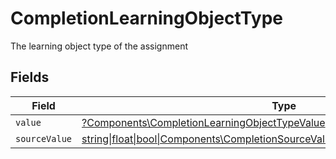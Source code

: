 # CompletionLearningObjectType

The learning object type of the assignment


## Fields

| Field                                                                                                                                                  | Type                                                                                                                                                   | Required                                                                                                                                               | Description                                                                                                                                            |
| ------------------------------------------------------------------------------------------------------------------------------------------------------ | ------------------------------------------------------------------------------------------------------------------------------------------------------ | ------------------------------------------------------------------------------------------------------------------------------------------------------ | ------------------------------------------------------------------------------------------------------------------------------------------------------ |
| `value`                                                                                                                                                | [?Components\CompletionLearningObjectTypeValue](../../Models/Components/CompletionLearningObjectTypeValue.md)                                          | :heavy_minus_sign:                                                                                                                                     | N/A                                                                                                                                                    |
| `sourceValue`                                                                                                                                          | [string\|float\|bool\|Components\CompletionSourceValueLearningObjectType4\|array\|null](../../Models/Components/CompletionLearningObjectTypeSourceValue.md) | :heavy_minus_sign:                                                                                                                                     | N/A                                                                                                                                                    |